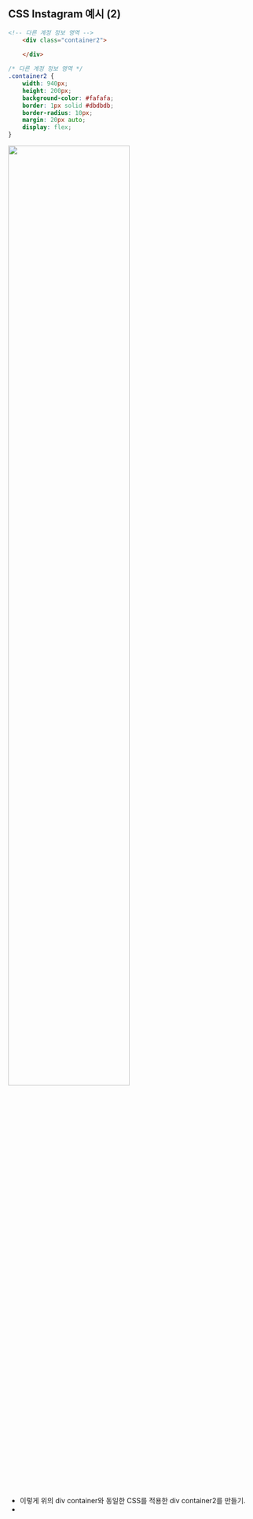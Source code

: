 ## CSS Instagram 예시 (2)

```html
<!-- 다른 계정 정보 영역 -->
    <div class="container2">
        
    </div>
```

```css
/* 다른 계정 정보 영역 */
.container2 {
    width: 940px;
    height: 200px;
    background-color: #fafafa;
    border: 1px solid #dbdbdb;
    border-radius: 10px;
    margin: 20px auto;
    display: flex;
}
```

<img src="https://user-images.githubusercontent.com/95380638/149899881-b1402e31-9cb2-4ade-8abf-13d5919b1316.png" width="70%" height="70%">

- 이렇게 위의 div container와 동일한 CSS를 적용한 div container2를 만들기.
- 
